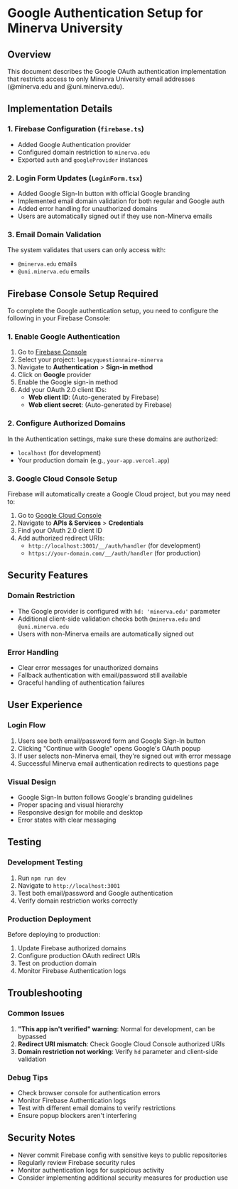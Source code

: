 # Google Authentication Setup for Minerva University

## Overview
This document describes the Google OAuth authentication implementation that restricts access to only Minerva University email addresses (@minerva.edu and @uni.minerva.edu).

## Implementation Details

### 1. Firebase Configuration (`firebase.ts`)
- Added Google Authentication provider
- Configured domain restriction to `minerva.edu`
- Exported `auth` and `googleProvider` instances

### 2. Login Form Updates (`LoginForm.tsx`)
- Added Google Sign-In button with official Google branding
- Implemented email domain validation for both regular and Google auth
- Added error handling for unauthorized domains
- Users are automatically signed out if they use non-Minerva emails

### 3. Email Domain Validation
The system validates that users can only access with:
- `@minerva.edu` emails
- `@uni.minerva.edu` emails

## Firebase Console Setup Required

To complete the Google authentication setup, you need to configure the following in your Firebase Console:

### 1. Enable Google Authentication
1. Go to [Firebase Console](https://console.firebase.google.com/)
2. Select your project: `legacyquestionnaire-minerva`
3. Navigate to **Authentication** > **Sign-in method**
4. Click on **Google** provider
5. Enable the Google sign-in method
6. Add your OAuth 2.0 client IDs:
   - **Web client ID**: (Auto-generated by Firebase)
   - **Web client secret**: (Auto-generated by Firebase)

### 2. Configure Authorized Domains
In the Authentication settings, make sure these domains are authorized:
- `localhost` (for development)
- Your production domain (e.g., `your-app.vercel.app`)

### 3. Google Cloud Console Setup
Firebase will automatically create a Google Cloud project, but you may need to:
1. Go to [Google Cloud Console](https://console.cloud.google.com/)
2. Navigate to **APIs & Services** > **Credentials**
3. Find your OAuth 2.0 client ID
4. Add authorized redirect URIs:
   - `http://localhost:3001/__/auth/handler` (for development)
   - `https://your-domain.com/__/auth/handler` (for production)

## Security Features

### Domain Restriction
- The Google provider is configured with `hd: 'minerva.edu'` parameter
- Additional client-side validation checks both `@minerva.edu` and `@uni.minerva.edu`
- Users with non-Minerva emails are automatically signed out

### Error Handling
- Clear error messages for unauthorized domains
- Fallback authentication with email/password still available
- Graceful handling of authentication failures

## User Experience

### Login Flow
1. Users see both email/password form and Google Sign-In button
2. Clicking "Continue with Google" opens Google's OAuth popup
3. If user selects non-Minerva email, they're signed out with error message
4. Successful Minerva email authentication redirects to questions page

### Visual Design
- Google Sign-In button follows Google's branding guidelines
- Proper spacing and visual hierarchy
- Responsive design for mobile and desktop
- Error states with clear messaging

## Testing

### Development Testing
1. Run `npm run dev`
2. Navigate to `http://localhost:3001`
3. Test both email/password and Google authentication
4. Verify domain restriction works correctly

### Production Deployment
Before deploying to production:
1. Update Firebase authorized domains
2. Configure production OAuth redirect URIs
3. Test on production domain
4. Monitor Firebase Authentication logs

## Troubleshooting

### Common Issues
1. **"This app isn't verified" warning**: Normal for development, can be bypassed
2. **Redirect URI mismatch**: Check Google Cloud Console authorized URIs
3. **Domain restriction not working**: Verify `hd` parameter and client-side validation

### Debug Tips
- Check browser console for authentication errors
- Monitor Firebase Authentication logs
- Test with different email domains to verify restrictions
- Ensure popup blockers aren't interfering

## Security Notes

- Never commit Firebase config with sensitive keys to public repositories
- Regularly review Firebase security rules
- Monitor authentication logs for suspicious activity
- Consider implementing additional security measures for production use
